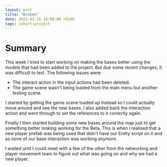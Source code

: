 ```yaml
---
layout: post
title: "Broken"
date: 2022-03-16 18:00:00 +0100
tags: cohort-project
---
```


# Summary

This week I tried to start working on making the bases better using the models that had been added to the project. But due some recent changes, it was difficult to test. The following issues were:
- The interact action in the input actions had been deleted. 
- The game scene wasn't being loaded from the main menu but another testing scene.

I started by getting the game scene loaded up instead so I could actually move around and see the new bases. I also added back the interaction action and went through to set the references to it correctly again. 

Finally I then started building some new bases around the map just to get something better looking working for the Beta. This is when I realised that a new player prefab was being used that didn't have our Entity script on it and so none of our base interaction was working anymore. 

I waited until I could meet with a few of the other from the networking and player movement team to figure out what was going on and why we had a new player.